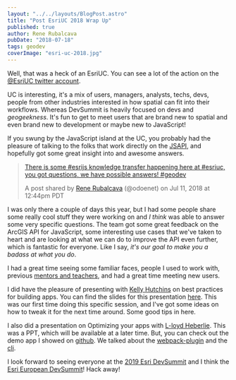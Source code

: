 ```yaml
---
layout: "../../layouts/BlogPost.astro"
title: "Post EsriUC 2018 Wrap Up"
published: true
author: Rene Rubalcava
pubDate: "2018-07-18"
tags: geodev
coverImage: "esri-uc-2018.jpg"
---
```


Well, that was a heck of an EsriUC. You can see a lot of the action on the [@EsriUC twitter account](https://twitter.com/EsriUC).

UC is interesting, it's a mix of users, managers, analysts, techs, devs, people from other industries interested in how spatial can fit into their workflows. Whereas DevSummit is heavily focused on devs and _geogeekness_. It's fun to get to meet users that are brand new to spatial and even brand new to development or maybe new to JavaScript!

If you swung by the JavaScript island at the UC, you probably had the pleasure of talking to the folks that work directly on the [JSAPI](https://developers.arcgis.com/javascript/), and hopefully got some great insight into and awesome answers.

> [There is some #esrijs knowledge transfer happening here at #esriuc, you got questions, we have possible answers! #geodev](https://www.instagram.com/p/BlGoOKlAWmu/)
>
> A post shared by [Rene Rubalcava](https://www.instagram.com/odoenet/) (@odoenet) on Jul 11, 2018 at 12:44pm PDT

I was only there a couple of days this year, but I had some people share some really cool stuff they were working on and _I think_ was able to answer some very specific questions. The team got some great feedback on the ArcGIS API for JavaScript, some interesting use cases that we've taken to heart and are looking at what we can do to improve the API even further, which is fantastic for everyone. Like I say, _it's our goal to make you a badass at what you do_.

I had a great time seeing some familiar faces, people I used to work with, previous [mentors and teachers](https://twitter.com/RHCGIS), and had a great time meeting new users.

I did have the pleasure of presenting with [Kelly Hutchins](https://twitter.com/odoenet/status/1017856651058036736) on best practices for building apps. You can find the slides for this presentation [here](https://odoe.github.io/presentations/2018-UC/jsapi-best-practices/slides/#/). This was our first time doing this specific session, and I've got some ideas on how to tweak it for the next time around. Some good tips in here.

I also did a presentation on Optimizing your apps with [L-loyd Heberlie](https://twitter.com/lheberlie). This was a PPT, which will be available at a later time. But, you can check out the demo app I showed on [github](https://github.com/odoe/arcgis-pwa). We talked about the [webpack-plugin](https://github.com/esri/arcgis-webpack-plugin) and the [cli](https://github.com/esri/arcgis-js-cli).

I look forward to seeing everyone at the [2019 Esri DevSummit](http://www.esri.com/events/devsummit) and I think the [Esri European DevSummit](http://www.esri.com/events/devsummit-europe)! Hack away!
